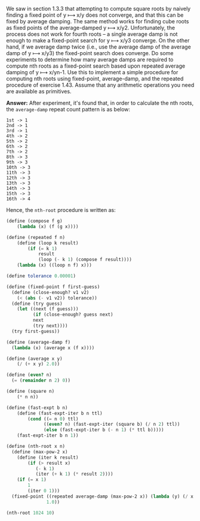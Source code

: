 We saw in section 1.3.3 that attempting to compute square roots by naively finding a fixed point of y ⟼ x/y does not converge, and that this can be fixed by average damping. The same method works for finding cube roots as fixed points of the average-damped y ⟼ x/y2. Unfortunately, the process does not work for fourth roots – a single average damp is not enough to make a fixed-point search for y ⟼ x/y3 converge. On the other hand, if we average damp twice (i.e., use the average damp of the average damp of y ⟼ x/y3) the fixed-point search does converge. Do some experiments to determine how many average damps are required to compute nth roots as a fixed-point search based upon repeated average damping of y ⟼ x/yn-1. Use this to implement a simple procedure for computing nth roots using fixed-point, average-damp, and the repeated procedure of exercise 1.43. Assume that any arithmetic operations you need are available as primitives.

**Answer:** 
After experiment, it's found that, in order to calculate the nth roots, the `average-damp` repeat count pattern is as below:

    1st -> 1
    2nd -> 1
    3rd -> 1
    4th -> 2
    5th -> 2
    6th -> 2
    7th -> 2
    8th -> 3
    9th -> 3
    10th -> 3
    11th -> 3
    12th -> 3
    13th -> 3
    14th -> 3
    15th -> 3
    16th -> 4

Hence, the `nth-root` procedure is written as:

```scheme
(define (compose f g)
    (lambda (x) (f (g x))))

(define (repeated f n)
    (define (loop k result)
        (if (= k 1)
            result
            (loop (- k 1) (compose f result))))
    (lambda (x) ((loop n f) x)))

(define tolerance 0.00001)

(define (fixed-point f first-guess)
  (define (close-enough? v1 v2)
    (< (abs (- v1 v2)) tolerance))
  (define (try guess)
    (let ((next (f guess)))
          (if (close-enough? guess next)
          next
          (try next))))
  (try first-guess))

(define (average-damp f)
  (lambda (x) (average x (f x))))

(define (average x y)
    (/ (+ x y) 2.0))

(define (even? n)
  (= (remainder n 2) 0))

(define (square n)
    (* n n))

(define (fast-expt b n)
    (define (fast-expt-iter b n ttl)
        (cond ((= n 0) ttl)
              ((even? n) (fast-expt-iter (square b) (/ n 2) ttl))
              (else (fast-expt-iter b (- n 1) (* ttl b)))))
    (fast-expt-iter b n 1))

(define (nth-root x n)
  (define (max-pow-2 x)
    (define (iter k result)
        (if (> result x)
           (- k 1)
           (iter (+ k 1) (* result 2))))
    (if (= x 1)
        1
        (iter 0 1)))
  (fixed-point ((repeated average-damp (max-pow-2 x)) (lambda (y) (/ x (fast-expt y (- n 1)))))
               1.0))

(nth-root 1024 10)
```


